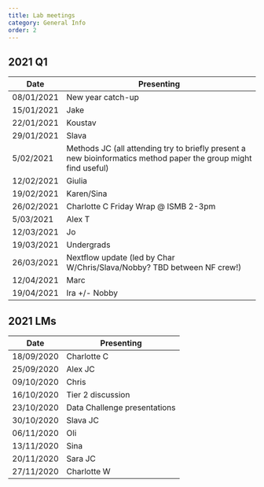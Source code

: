 ```yaml
---
title: Lab meetings
category: General Info
order: 2
---
```


## 2021 Q1
| Date | Presenting |
|-|-|
| 08/01/2021 | New year catch-up |
| 15/01/2021 | Jake |
| 22/01/2021 | Koustav |
| 29/01/2021 | Slava |
| 5/02/2021 | Methods JC (all attending try to briefly present a new bioinformatics method paper the group might find useful) |
| 12/02/2021 | Giulia |
| 19/02/2021 | Karen/Sina |
| 26/02/2021 | Charlotte C Friday Wrap @ ISMB 2-3pm |
| 5/03/2021 | Alex T |
| 12/03/2021 | Jo |
| 19/03/2021 | Undergrads|
| 26/03/2021 | Nextflow update (led by Char W/Chris/Slava/Nobby? TBD between NF crew!) |
| 12/04/2021 | Marc |
| 19/04/2021 | Ira +/- Nobby |


## 2021 LMs
| Date | Presenting |
|-|-|
| 18/09/2020 | Charlotte C |
| 25/09/2020 | Alex	JC |
| 09/10/2020 | Chris |
| 16/10/2020 | Tier 2 discussion |
| 23/10/2020 | Data Challenge presentations |
| 30/10/2020 | Slava JC |
| 06/11/2020 | Oli |
| 13/11/2020 | Sina |
| 20/11/2020 | Sara	JC |
| 27/11/2020 | Charlotte W |

